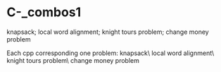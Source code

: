 # C-_combos1
knapsack; local word alignment; knight tours problem; change money problem

Each cpp corresponding one problem:
    knapsack\\
    local word alignment\\
    knight tours problem\\
    change money problem
